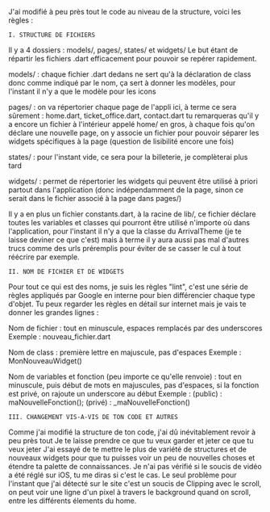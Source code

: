 J'ai modifié à peu près tout le code au niveau de la structure, voici les règles :

    I. STRUCTURE DE FICHIERS
    
Il y a 4 dossiers : models/, pages/, states/ et widgets/
Le but étant de répartir les fichiers .dart efficacement pour pouvoir se repérer rapidement.

models/ : chaque fichier .dart dedans ne sert qu'à la déclaration de class
          donc comme indiqué par le nom, ça sert à donner les modèles, pour l'instant il n'y a que le modèle pour les icons
          
pages/ : on va répertorier chaque page de l'appli ici, à terme ce sera sûrement : home.dart, ticket_office.dart, contact.dart
         tu remarqueras qu'il y a encore un fichier à l'intérieur appelé home/
         en gros, à chaque fois qu'on déclare une nouvelle page, on y associe un fichier pour pouvoir séparer les widgets
         spécifiques à la page (question de lisibilité encore une fois)
         
states/ : pour l'instant vide, ce sera pour la billeterie, je complèterai plus tard

widgets/ : permet de répertorier les widgets qui peuvent être utilisé à priori partout dans l'application (donc indépendamment
           de la page, sinon ce serait dans le fichier associé à la page dans pages/)

Il y a en plus un fichier constants.dart, à la racine de lib/, ce fichier déclare toutes les variables et classes qui pourront
être utilisé n'importe où dans l'application, pour l'instant il n'y a que la classe du ArrivalTheme (je te laisse deviner ce que c'est)
mais à terme il y aura aussi pas mal d'autres trucs comme des urls préremplis pour éviter de se casser le cul à tout réécrire par exemple.

    II. NOM DE FICHIER ET DE WIDGETS

Pour tout ce qui est des noms, je suis les règles "lint", c'est une série de règles appliqués par Google en interne pour bien
différencier chaque type d'objet. Tu peux regarder les règles en détail sur internet mais je vais te donner les grandes lignes :

Nom de fichier : tout en minuscule, espaces remplacés par des underscores
  Exemple : nouveau_fichier.dart
 
Nom de class : première lettre en majuscule, pas d'espaces
  Exemple : MonNouveauWidget()

Nom de variables et fonction (peu importe ce qu'elle renvoie) : tout en minuscule, puis début de mots en majuscules, pas d'espaces, si la fonction est privé, on rajoute un underscore au début
  Exemple : (public) : maNouvelleFonction(); (privé) : _maNouvelleFonction()

    III. CHANGEMENT VIS-A-VIS DE TON CODE ET AUTRES

Comme j'ai modifié la structure de ton code, j'ai dû inévitablement revoir à peu près tout
Je te laisse prendre ce que tu veux garder et jeter ce que tu veux jeter
J'ai essayé de te mettre le plus de variété de structures et de nouveaux widgets pour que tu puisses
voir un peu de nouvelles choses et étendre ta palette de connaissances.
Je n'ai pas vérifié si le soucis de vidéo a été réglé sur iOS, tu me diras si c'est le cas.
Le seul problème pour l'instant que j'ai détecté sur le site c'est un soucis de Clipping avec le scroll,
on peut voir une ligne d'un pixel à travers le background quand on scroll, entre les différents élements du home.